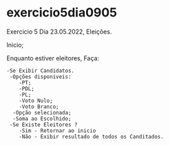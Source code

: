 # exercicio5dia0905
Exercicio 5 Dia 23.05.2022, Eleições.


Inicio;
  
  Enquanto estiver eleitores, Faça:
    
    -Se Exibir Candidatos.
     -Opções disponiveis:
        -PT;
        -PDL;
        -PL;
        -Voto Nulo;
        -Voto Branco;
      -Opção selecionada;
      -Soma ao Escolhido;
     -Se Existe Eleitores ? 
        -Sim - Retornar ao inicio
        -Não - Exibir resultado de todos os Canditados.
  
